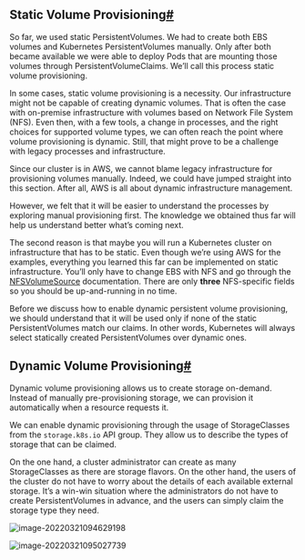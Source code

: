 ## Static Volume Provisioning[#](https://www.educative.io/module/lesson/a-practical-guide-to-kubernetes/BnMLJzKxjWW#Static-Volume-Provisioning)

So far, we used static PersistentVolumes. We had to create both EBS volumes and Kubernetes PersistentVolumes manually. Only after both became available we were able to deploy Pods that are mounting those volumes through PersistentVolumeClaims. We’ll call this process static volume provisioning.



In some cases, static volume provisioning is a necessity. Our infrastructure might not be capable of creating dynamic volumes. That is often the case with on-premise infrastructure with volumes based on Network File System (NFS). Even then, with a few tools, a change in processes, and the right choices for supported volume types, we can often reach the point where volume provisioning is dynamic. Still, that might prove to be a challenge with legacy processes and infrastructure.





Since our cluster is in AWS, we cannot blame legacy infrastructure for provisioning volumes manually. Indeed, we could have jumped straight into this section. After all, AWS is all about dynamic infrastructure management.

However, we felt that it will be easier to understand the processes by exploring manual provisioning first. The knowledge we obtained thus far will help us understand better what’s coming next.

The second reason is that maybe you will run a Kubernetes cluster on infrastructure that has to be static. Even though we’re using AWS for the examples, everything you learned this far can be implemented on static infrastructure. You’ll only have to change EBS with NFS and go through the [NFSVolumeSource](https://kubernetes.io/docs/reference/generated/kubernetes-api/v1.10/#nfsvolumesource-v1-core) documentation. There are only **three** NFS-specific fields so you should be up-and-running in no time.

Before we discuss how to enable dynamic persistent volume provisioning, we should understand that it will be used only if none of the static PersistentVolumes match our claims. In other words, Kubernetes will always select statically created PersistentVolumes over dynamic ones.





## Dynamic Volume Provisioning[#](https://www.educative.io/module/lesson/a-practical-guide-to-kubernetes/BnMLJzKxjWW#Dynamic-Volume-Provisioning)



Dynamic volume provisioning allows us to create storage on-demand. Instead of manually pre-provisioning storage, we can provision it automatically when a resource requests it.

We can enable dynamic provisioning through the usage of StorageClasses from the `storage.k8s.io` API group. They allow us to describe the types of storage that can be claimed.

On the one hand, a cluster administrator can create as many StorageClasses as there are storage flavors. On the other hand, the users of the cluster do not have to worry about the details of each available external storage. It’s a win-win situation where the administrators do not have to create PersistentVolumes in advance, and the users can simply claim the storage type they need.



![image-20220321094629198](/Users/kestrel/developer/nrookie.github.io/collections/k8s-related/volume/image-20220321094629198.png)





![image-20220321095027739](/Users/kestrel/developer/nrookie.github.io/collections/k8s-related/volume/image-20220321095027739.png)
